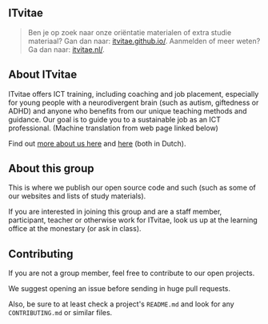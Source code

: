 ## ITvitae

> Ben je op zoek naar onze oriëntatie materialen of extra studie materiaal? Gan dan naar: [itvitae.github.io/](https://itvitae.github.io/). Aanmelden of meer weten? Ga dan naar: [itvitae.nl/](https://itvitae.nl).

## About ITvitae

ITvitae offers ICT training, including coaching and job placement, especially for young people with a neurodivergent brain (such as autism, giftedness or ADHD) and anyone who benefits from our unique teaching methods and guidance. Our goal is to guide you to a sustainable job as an ICT professional. (Machine translation from web page linked below)

Find out [more about us here](https://itvitae.nl/over-ons) and [here](https://itvitae.nl/) (both in Dutch).

## About this group

This is where we publish our open source code and such (such as some of our websites and lists of study materials).

If you are interested in joining this group and are a staff member, participant, teacher or otherwise work for ITvitae, look us up at the learning office at the monestary (or ask in class).

## Contributing

If you are not a group member, feel free to contribute to our open projects.

We suggest opening an issue before sending in huge pull requests.

Also, be sure to at least check a project's `README.md` and look for any `CONTRIBUTING.md` or similar files.
